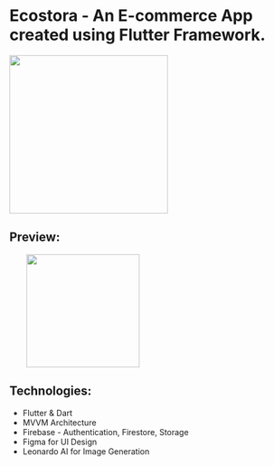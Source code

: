 # Ecostora - An E-commerce App created using Flutter Framework.

<img src="https://github.com/curiouslumber/Ecostora/blob/main/images/AppIcons/playstore.png" width="280">


## Preview:
<img src="https://github.com/curiouslumber/Ecostora/blob/main/images/pages/screen1.png" width="200" hspace="30">

## Technologies:
- Flutter & Dart
- MVVM Architecture
- Firebase - Authentication, Firestore, Storage
- Figma for UI Design
- Leonardo AI for Image Generation
